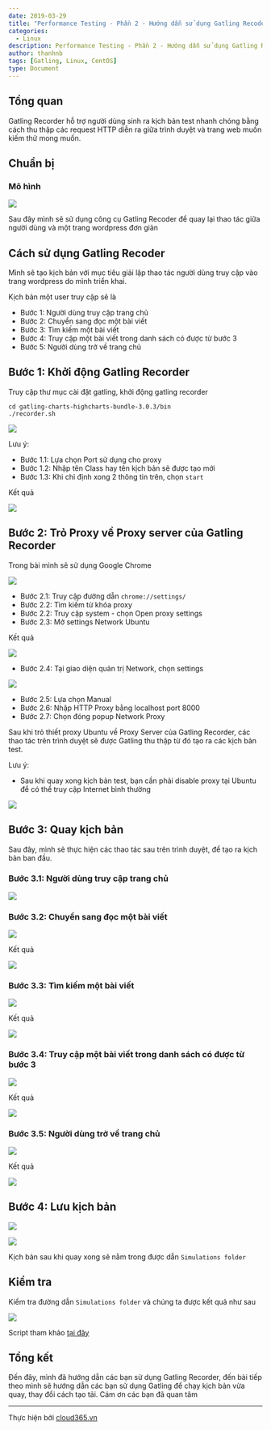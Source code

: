 ```yaml
---
date: 2019-03-29
title: "Performance Testing - Phần 2 - Hướng dẫn sử dụng Gatling Recoder"
categories:
  - Linux
description: Performance Testing - Phần 2 - Hướng dẫn sử dụng Gatling Recoder
author: thanhnb
tags: [Gatling, Linux, CentOS]
type: Document
---
```


## Tổng quan

Gatling Recorder hỗ trợ người dùng sinh ra kịch bản test nhanh chóng bằng cách thu thập các request HTTP diễn ra giữa trình duyệt và trang web muốn kiếm thử mong muốn.

## Chuẩn bị

### Mô hình

![](/images/img-su-dung-gatling-recorder/galing-mohinh.png)


Sau đây mình sẽ sử dụng công cụ Gatling Recoder để  quay lại thao tác giữa người dùng và một trang wordpress đơn giản

## Cách sử dụng Gatling Recoder

Mình sẽ tạo kịch bản với mục tiêu giải lập thao tác người dùng truy cập vào trang wordpress do mình triển khai.

Kịch bản một user truy cập sẽ là

- Bước 1: Người dùng truy cập trang chủ
- Bước 2: Chuyển sang đọc một bài viết
- Bước 3: Tìm kiếm một bài viết
- Bước 4: Truy cập một bài viết trong danh sách có được từ bước 3
- Bước 5: Người dùng trở về trang chủ

## Bước 1: Khởi động Gatling Recorder

Truy cập thư mục cài đặt gatling, khởi động gatling recorder

```
cd gatling-charts-highcharts-bundle-3.0.3/bin
./recorder.sh 
```

![](/images/img-su-dung-gatling-recorder/pic1.png)

Lưu ý:

- Bước 1.1: Lựa chọn Port sử dụng cho proxy
- Bước 1.2: Nhập tên Class hay tên kịch bản sẽ được tạo mới
- Bước 1.3: Khi chỉ định xong 2 thông tin trên, chọn `start`

Kết quả

![](/images/img-su-dung-gatling-recorder/pic2.png)

## Bước 2: Trỏ Proxy về Proxy server của Gatling Recorder

Trong bài mình sẽ sử dụng Google Chrome

![](/images/img-su-dung-gatling-recorder/pic3.png)

- Bước 2.1: Truy cập đường dẫn `chrome://settings/`
- Bước 2.2: Tìm kiếm từ khóa proxy
- Bước 2.2: Truy cập system - chọn Open proxy settings
- Bước 2.3: Mở settings Network Ubuntu

Kết quả

![](/images/img-su-dung-gatling-recorder/pic4.png)

- Bước 2.4: Tại giao diện quản trị Network, chọn settings

![](/images/img-su-dung-gatling-recorder/pic5.png)

- Bước 2.5: Lựa chọn Manual
- Bước 2.6: Nhập HTTP Proxy bằng localhost port 8000
- Bước 2.7: Chọn đóng popup Network Proxy

Sau khi trỏ thiết proxy Ubuntu về Proxy Server của Gatling Recorder, các thao tác trên trình duyệt sẽ được Gatling thu thập từ đó tạo ra các kịch bản test.

Lưu ý:
- Sau khi quay xong kịch bản test, bạn cần phải disable proxy tại Ubuntu để có thể truy cập Internet bình thường

![](/images/img-su-dung-gatling-recorder/pic6.png)

## Bước 3: Quay kịch bản

Sau đây, mình sẽ thực hiện các thao tác sau trên trình duyệt, để tạo ra kịch bản ban đầu.

### Bước 3.1: Người dùng truy cập trang chủ

![](/images/img-su-dung-gatling-recorder/pic7.png)



### Bước 3.2: Chuyển sang đọc một bài viết

![](/images/img-su-dung-gatling-recorder/pic8.png)

Kết quả

![](/images/img-su-dung-gatling-recorder/pic9.png)

### Bước 3.3: Tìm kiếm một bài viết

![](/images/img-su-dung-gatling-recorder/pic10.png)

Kết quả

![](/images/img-su-dung-gatling-recorder/pic11.png)

### Bước 3.4: Truy cập một bài viết trong danh sách có được từ bước 3

![](/images/img-su-dung-gatling-recorder/pic12.png)

Kết quả

![](/images/img-su-dung-gatling-recorder/pic13.png)

### Bước 3.5: Người dùng trở về trang chủ

![](/images/img-su-dung-gatling-recorder/pic14.png)

Kết quả

![](/images/img-su-dung-gatling-recorder/pic15.png)

## Bước 4: Lưu kịch bản

![](/images/img-su-dung-gatling-recorder/pic16.png)

![](/images/img-su-dung-gatling-recorder/pic17.png)

Kịch bản sau khi quay xong sẽ nằm trong được dẫn `Simulations folder`

## Kiểm tra

Kiểm tra đường dẫn `Simulations folder` và chúng ta được kết quả như sau

![](/images/img-su-dung-gatling-recorder/pic18.png)

Script tham khảo [tại đây](https://gist.github.com/lacoski/624e1be15c969e1bbfd15b2b7239cb6d)

## Tổng kết

Đến đây, mình đã hướng dẫn các bạn sử dụng Gatling Recorder, đến bài tiếp theo mình sẽ hướng dẫn các bạn sử dụng Gatling để chạy kịch bản vừa quay, thay đổi cách tạo tải. Cám ơn các bạn đã quan tâm

---
Thực hiện bởi <a href="https://cloud365.vn/" target="_blank">cloud365.vn</a>